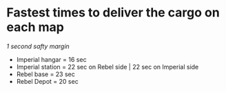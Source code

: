 # Fastest times to deliver the cargo on each map
<i>1 second safty margin</i>
* Imperial hangar = 16 sec
* Imperial station = 22 sec on Rebel side | 22 sec on Imperial side
* Rebel base = 23 sec
* Rebel Depot = 20 sec
